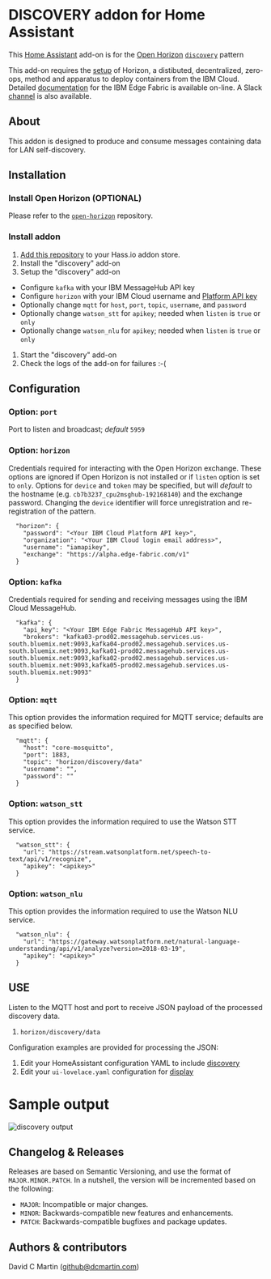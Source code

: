 # DISCOVERY addon for Home Assistant

This [Home Assistant][home-assistant] add-on is for the [Open Horizon][open-horizon] [`discovery`][discovery-pattern] pattern

This add-on requires the [setup][dcm-oh] of Horizon, a distibuted, decentralized, zero-ops, method and apparatus to deploy containers from the IBM Cloud.
Detailed [documentation][edge-fabric] for the IBM Edge Fabric is available on-line.  A Slack [channel][edge-slack] is also available.

## About

This addon is designed to produce and consume messages containing data for LAN self-discovery.

## Installation

### Install Open Horizon (OPTIONAL)

Please refer to the [`open-horizon`][dcm-oh] repository.

### Install addon

1. [Add this repository][repository] to your Hass.io addon store.
1. Install the "discovery" add-on
1. Setup the "discovery" add-on
  - Configure `kafka` with your IBM MessageHub API key
  - Configure `horizon` with your IBM Cloud username and [Platform API key][ibm-apikeys]
  - Optionally change `mqtt` for `host`, `port`, `topic`, `username`, and `password`
  - Optionally change `watson_stt` for `apikey`; needed when `listen` is `true` or `only`
  - Optionally change `watson_nlu` for `apikey`; needed when `listen` is `true` or `only`
1. Start the "discovery" add-on
1. Check the logs of the add-on for failures :-(

## Configuration

### Option: `port`

Port to listen and broadcast; *default* `5959`

### Option: `horizon`
Credentials required for interacting with the Open Horizon exchange. These options are ignored if Open Horizon is not installed or if `listen` option is set to `only`.  Options for `device` and `token` may be specified, but will *default* to the hostname  (e.g. `cb7b3237_cpu2msghub-192168140`) and the exchange password.  Changing the `device` identifier will force unregistration and re-registration of the pattern.
```
  "horizon": {
    "password": "<Your IBM Cloud Platform API key>",
    "organization": "<Your IBM Cloud login email address>",
    "username": "iamapikey",
    "exchange": "https://alpha.edge-fabric.com/v1"
  }
```

### Option: `kafka`
Credentials required for sending and receiving messages using the IBM Cloud MessageHub.
```
  "kafka": {
    "api_key": "<Your IBM Edge Fabric MessageHub API key>",
    "brokers": "kafka03-prod02.messagehub.services.us-south.bluemix.net:9093,kafka04-prod02.messagehub.services.us-south.bluemix.net:9093,kafka01-prod02.messagehub.services.us-south.bluemix.net:9093,kafka02-prod02.messagehub.services.us-south.bluemix.net:9093,kafka05-prod02.messagehub.services.us-south.bluemix.net:9093"
  }
```

### Option: `mqtt`
This option provides the information required for MQTT service; defaults are as specified below.
```
  "mqtt": {
    "host": "core-mosquitto",
    "port": 1883,
    "topic": "horizon/discovery/data"
    "username": "",
    "password": ""
  }
```

### Option: `watson_stt`
This option provides the information required to use the Watson STT service.

```
  "watson_stt": {
    "url": "https://stream.watsonplatform.net/speech-to-text/api/v1/recognize",
    "apikey": "<apikey>"
  }
```

### Option: `watson_nlu`
This option provides the information required to use the Watson NLU service.

```
  "watson_nlu": {
    "url": "https://gateway.watsonplatform.net/natural-language-understanding/api/v1/analyze?version=2018-03-19",
    "apikey": "<apikey>"
  }
```

## USE

Listen to the MQTT host and port to receive JSON payload of the processed discovery data.

1. `horizon/discovery/data`

Configuration examples are provided for processing the JSON:

1. Edit your HomeAssistant configuration YAML to include [discovery][discovery-yaml]
1. Edit your `ui-lovelace.yaml` configuration for [display][discovery-lovelace]

# Sample output

![discovery output](discovery_output.png?raw=true "DISCOVERY")

## Changelog & Releases

Releases are based on Semantic Versioning, and use the format
of ``MAJOR.MINOR.PATCH``. In a nutshell, the version will be incremented
based on the following:

- ``MAJOR``: Incompatible or major changes.
- ``MINOR``: Backwards-compatible new features and enhancements.
- ``PATCH``: Backwards-compatible bugfixes and package updates.

## Authors & contributors

David C Martin (github@dcmartin.com)

[discovery-lovelace]: https://raw.githubusercontent.com/dcmartin/hassio-addons/master/discovery/ui-lovelace.yaml
[discovery-yaml]: https://raw.githubusercontent.com/dcmartin/hassio-addons/master/discovery/discovery.yaml

[commits]: https://github.com/dcmartin/hassio-addons/discovery/commits/master
[contributors]: https://github.com/dcmartin/hassio-addons/discovery/graphs/contributors
[releases]: https://github.com/dcmartin/hassio-addons/discovery/releases
[issue]: https://github.com/dcmartin/hassio-addons/discovery/issues

[core-mosquitto]: https://github.com/hassio-addons/repository/tree/master/mqtt

[dcmartin]: https://github.com/dcmartin
[repository]: https://github.com/dcmartin/hassio-addons
[dcm-oh]: https://github.com/dcmartin/open-horizon
[dcm-oh-setup]: https://github.com/dcmartin/open-horizon/tree/master/setup
[cpu-pattern]: https://github.com/open-horizon/examples/tree/master/edge/msghub/cpu2msghub
[discovery-pattern]: https://github.com/open-horizon/examples/tree/master/edge/msghub/discovery
[cpu-addon]: https://github.com/dcmartin/hassio-addons/tree/master/cpu2msghub
[discovery-addon]: https://github.com/dcmartin/hassio-addons/tree/master/discovery
[horizon-addon]: https://github.com/dcmartin/hassio-addons/tree/master/horizon

[edge-fabric]: https://console.test.cloud.ibm.com/docs/services/edge-fabric/getting-started.html
[edge-install]: https://console.test.cloud.ibm.com/docs/services/edge-fabric/adding-devices.html
[edge-slack]: https://ibm-appsci.slack.com/messages/edge-fabric-users/
[home-assistant]: https://home-assistant.io/
[hzn-setup]: https://raw.githubusercontent.com/dcmartin/hassio-addons/master/horizon/hzn-setup.sh
[ibm-apikeys]: https://console.bluemix.net/iam/#/apikeys
[ibm-registration]: https://console.bluemix.net/registration/
[keepchangelog]: http://keepachangelog.com/en/1.0.0/
[macos-install]: https://github.com/open-horizon/anax/releases
[open-horizon]: https://github.com/open-horizon
[repository]: https://github.com/dcmartin/hassio-addons
[watson-nlu]: https://console.bluemix.net/catalog/services/natural-language-understanding
[watson-stt]: https://console.bluemix.net/catalog/services/speech-to-text
